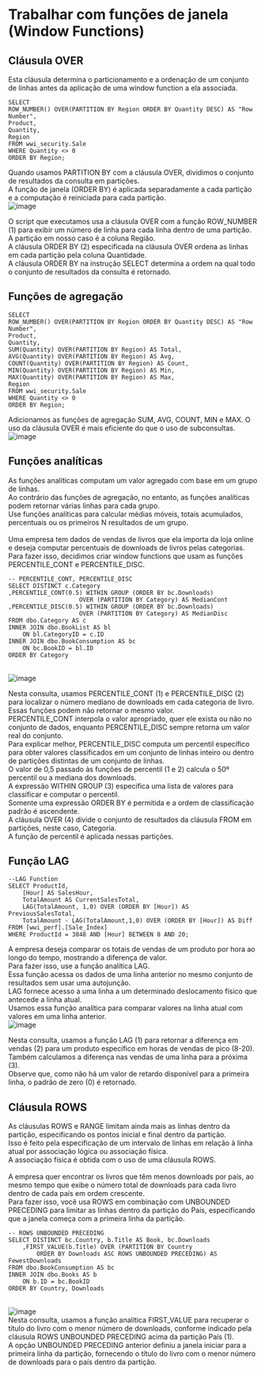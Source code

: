 # Trabalhar com funções de janela (Window Functions)
## Cláusula OVER
Esta cláusula determina o particionamento e a ordenação de um conjunto de linhas antes da aplicação de uma window function a ela associada.<br>
```
SELECT
ROW_NUMBER() OVER(PARTITION BY Region ORDER BY Quantity DESC) AS "Row Number",
Product,
Quantity,
Region
FROM wwi_security.Sale
WHERE Quantity <> 0  
ORDER BY Region;
```
Quando usamos PARTITION BY com a cláusula OVER, dividimos o conjunto de resultados da consulta em partições.<br>
A função de janela (ORDER BY) é aplicada separadamente a cada partição e a computação é reiniciada para cada partição.
<br>![image](https://user-images.githubusercontent.com/88280223/158491445-3477d31b-657f-4d29-90a1-2076398dab39.png)<br>

O script que executamos usa a cláusula OVER com a função ROW_NUMBER (1) para exibir um número de linha para cada linha dentro de uma partição.<br>
A partição em nosso caso é a coluna Região.<br>
A cláusula ORDER BY (2) especificada na cláusula OVER ordena as linhas em cada partição pela coluna Quantidade.<br>
A cláusula ORDER BY na instrução SELECT determina a ordem na qual todo o conjunto de resultados da consulta é retornado.<br>

## Funções de agregação
```
SELECT
ROW_NUMBER() OVER(PARTITION BY Region ORDER BY Quantity DESC) AS "Row Number",
Product,
Quantity,
SUM(Quantity) OVER(PARTITION BY Region) AS Total,  
AVG(Quantity) OVER(PARTITION BY Region) AS Avg,  
COUNT(Quantity) OVER(PARTITION BY Region) AS Count,  
MIN(Quantity) OVER(PARTITION BY Region) AS Min,  
MAX(Quantity) OVER(PARTITION BY Region) AS Max,
Region
FROM wwi_security.Sale
WHERE Quantity <> 0  
ORDER BY Region;
```
Adicionamos as funções de agregação SUM, AVG, COUNT, MIN e MAX. O uso da cláusula OVER é mais eficiente do que o uso de subconsultas.
<br>![image](https://user-images.githubusercontent.com/88280223/158491749-3d543036-6eb4-4424-8851-b9864dbd0473.png)<br>

## Funções analíticas
As funções analíticas computam um valor agregado com base em um grupo de linhas.<br>
Ao contrário das funções de agregação, no entanto, as funções analíticas podem retornar várias linhas para cada grupo.<br>
Use funções analíticas para calcular médias móveis, totais acumulados, percentuais ou os primeiros N resultados de um grupo.<br>
<br>
Uma empresa tem dados de vendas de livros que ela importa da loja online e deseja computar percentuais de downloads de livros pelas categorias.<br>
Para fazer isso, decidimos criar window functions que usam as funções PERCENTILE_CONT e PERCENTILE_DISC.<br>
```
-- PERCENTILE_CONT, PERCENTILE_DISC
SELECT DISTINCT c.Category  
,PERCENTILE_CONT(0.5) WITHIN GROUP (ORDER BY bc.Downloads)
                    OVER (PARTITION BY Category) AS MedianCont  
,PERCENTILE_DISC(0.5) WITHIN GROUP (ORDER BY bc.Downloads)
                    OVER (PARTITION BY Category) AS MedianDisc  
FROM dbo.Category AS c  
INNER JOIN dbo.BookList AS bl
    ON bl.CategoryID = c.ID
INNER JOIN dbo.BookConsumption AS bc  
    ON bc.BookID = bl.ID
ORDER BY Category
```
<br>![image](https://user-images.githubusercontent.com/88280223/158491971-e4c4dc0a-4754-4c9f-bed0-e8b4dad17bd7.png)<br>

Nesta consulta, usamos PERCENTILE_CONT (1) e PERCENTILE_DISC (2) para localizar o número mediano de downloads em cada categoria de livro.<br>
Essas funções podem não retornar o mesmo valor.<br>
PERCENTILE_CONT interpola o valor apropriado, quer ele exista ou não no conjunto de dados, enquanto PERCENTILE_DISC sempre retorna um valor real do conjunto.<br>
Para explicar melhor, PERCENTILE_DISC computa um percentil específico para obter valores classificados em um conjunto de linhas inteiro ou dentro de partições distintas de um conjunto de linhas.<br>
O valor de 0,5 passado às funções de percentil (1 e 2) calcula o 50º percentil ou a mediana dos downloads.<br>
A expressão WITHIN GROUP (3) especifica uma lista de valores para classificar e computar o percentil.<br>
Somente uma expressão ORDER BY é permitida e a ordem de classificação padrão é ascendente.<br>
A cláusula OVER (4) divide o conjunto de resultados da cláusula FROM em partições, neste caso, Categoria.<br>
A função de percentil é aplicada nessas partições.<br>

## Função LAG
```
--LAG Function
SELECT ProductId,
    [Hour] AS SalesHour,
    TotalAmount AS CurrentSalesTotal,
    LAG(TotalAmount, 1,0) OVER (ORDER BY [Hour]) AS PreviousSalesTotal,
    TotalAmount - LAG(TotalAmount,1,0) OVER (ORDER BY [Hour]) AS Diff
FROM [wwi_perf].[Sale_Index]
WHERE ProductId = 3848 AND [Hour] BETWEEN 8 AND 20;
```
A empresa deseja comparar os totais de vendas de um produto por hora ao longo do tempo, mostrando a diferença de valor.<br>
Para fazer isso, use a função analítica LAG.<br>
Essa função acessa os dados de uma linha anterior no mesmo conjunto de resultados sem usar uma autojunção.<br>
LAG fornece acesso a uma linha a um determinado deslocamento físico que antecede a linha atual.<br>
Usamos essa função analítica para comparar valores na linha atual com valores em uma linha anterior.
<br>![image](https://user-images.githubusercontent.com/88280223/158492356-9eccd2a1-037c-41d9-8e24-c62b787a12d0.png)<br>

Nesta consulta, usamos a função LAG (1) para retornar a diferença em vendas (2) para um produto específico em horas de vendas de pico (8-20).<br>
Também calculamos a diferença nas vendas de uma linha para a próxima (3).<br>
Observe que, como não há um valor de retardo disponível para a primeira linha, o padrão de zero (0) é retornado.<br>

## Cláusula ROWS
As cláusulas ROWS e RANGE limitam ainda mais as linhas dentro da partição, especificando os pontos inicial e final dentro da partição.<br>
Isso é feito pela especificação de um intervalo de linhas em relação à linha atual por associação lógica ou associação física.<br>
A associação física é obtida com o uso de uma cláusula ROWS.<br>
<br>
A empresa quer encontrar os livros que têm menos downloads por país, ao mesmo tempo que exibe o número total de downloads para cada livro dentro de cada país em ordem crescente.<br>
Para fazer isso, você usa ROWS em combinação com UNBOUNDED PRECEDING para limitar as linhas dentro da partição do País, especificando que a janela começa com a primeira linha da partição.<br>
```
-- ROWS UNBOUNDED PRECEDING
SELECT DISTINCT bc.Country, b.Title AS Book, bc.Downloads
    ,FIRST_VALUE(b.Title) OVER (PARTITION BY Country  
        ORDER BY Downloads ASC ROWS UNBOUNDED PRECEDING) AS FewestDownloads
FROM dbo.BookConsumption AS bc
INNER JOIN dbo.Books AS b
    ON b.ID = bc.BookID
ORDER BY Country, Downloads
```
<br>![image](https://user-images.githubusercontent.com/88280223/158492617-7cd5c952-eb9a-4feb-8715-26d4fe287968.png)<br>
Nesta consulta, usamos a função analítica FIRST_VALUE para recuperar o título do livro com o menor número de downloads, conforme indicado pela cláusula ROWS UNBOUNDED PRECEDING acima da partição País (1).<br>
A opção UNBOUNDED PRECEDING anterior definiu a janela iniciar para a primeira linha da partição, fornecendo o título do livro com o menor número de downloads para o país dentro da partição.
